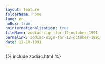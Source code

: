 ```yaml
---
layout: feature
folderName: home
lang: en
noBox: true
nointernationalization: true
fileName: zodiac-sign-for-12-october-1991
permalink: zodiac-sign-for-12-october-1991
date: 12-10-1991
---
```

{% include zodiac.html %}
